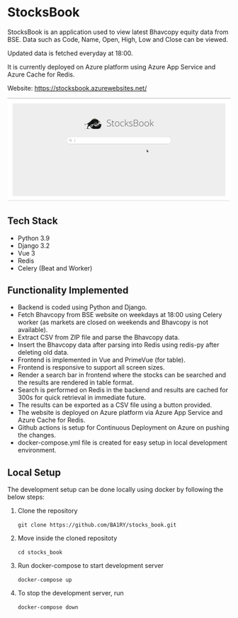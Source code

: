 # StocksBook

StocksBook is an application used to view latest Bhavcopy equity data from BSE. Data such as Code, Name, Open, High, Low and Close can be viewed.

Updated data is fetched everyday at 18:00.

It is currently deployed on Azure platform using Azure App Service and Azure Cache for Redis.

Website: https://stocksbook.azurewebsites.net/

![StocksBook Demo](./screenshots/stocks_book_demo.gif)

## Tech Stack

- Python 3.9
- Django 3.2
- Vue 3
- Redis
- Celery (Beat and Worker)

## Functionality Implemented

- Backend is coded using Python and Django.
- Fetch Bhavcopy from BSE website on weekdays at 18:00 using Celery worker (as markets are closed on weekends and Bhavcopy is not available).
- Extract CSV from ZIP file and parse the Bhavcopy data.
- Insert the Bhavcopy data after parsing into Redis using redis-py after deleting old data.
- Frontend is implemented in Vue and PrimeVue (for table).
- Frontend is responsive to support all screen sizes.
- Render a search bar in frontend where the stocks can be searched and the results are rendered in table format.
- Search is performed on Redis in the backend and results are cached for 300s for quick retrieval in immediate future.
- The results can be exported as a CSV file using a button provided.
- The website is deployed on Azure platform via Azure App Service and Azure Cache for Redis.
- Github actions is setup for Continuous Deployment on Azure on pushing the changes.
- docker-compose.yml file is created for easy setup in local development environment.

## Local Setup

The development setup can be done locally using docker by following the below steps:

1. Clone the repository

   `git clone https://github.com/BA1RY/stocks_book.git`

2. Move inside the cloned repositoty

   `cd stocks_book`

3. Run docker-compose to start development server

   `docker-compose up`

4. To stop the development server, run

   `docker-compose down`
